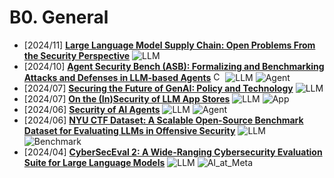 # B0. General
- [2024/11] **[Large Language Model Supply Chain: Open Problems From the Security Perspective](https://arxiv.org/abs/2411.01604)** ![LLM](https://img.shields.io/badge/LLM-589cf4)
- [2024/10] **[Agent Security Bench (ASB): Formalizing and Benchmarking Attacks and Defenses in LLM-based Agents](https://arxiv.org/abs/2410.02644)** [<img src="https://github.com/FortAwesome/Font-Awesome/blob/6.x/svgs/brands/github.svg" alt="Code" width="15" height="15">](https://github.com/agiresearch/ASB) ![LLM](https://img.shields.io/badge/LLM-589cf4) ![Agent](https://img.shields.io/badge/Agent-87b800)
- [2024/07] **[Securing the Future of GenAI: Policy and Technology](https://arxiv.org/abs/2407.12999)** ![LLM](https://img.shields.io/badge/LLM-589cf4)
- [2024/07] **[On the (In)Security of LLM App Stores](https://arxiv.org/abs/2407.08422)** ![LLM](https://img.shields.io/badge/LLM-589cf4) ![App](https://img.shields.io/badge/App-87b800)
- [2024/06] **[Security of AI Agents](https://arxiv.org/abs/2406.08689)** ![LLM](https://img.shields.io/badge/LLM-589cf4) ![Agent](https://img.shields.io/badge/Agent-87b800)
- [2024/06] **[NYU CTF Dataset: A Scalable Open-Source Benchmark Dataset for Evaluating LLMs in Offensive Security](https://arxiv.org/abs/2406.05590)** ![LLM](https://img.shields.io/badge/LLM-589cf4) ![Benchmark](https://img.shields.io/badge/Benchmark-87b800)
- [2024/04] **[CyberSecEval 2: A Wide-Ranging Cybersecurity Evaluation Suite for Large Language Models](https://arxiv.org/abs/2404.13161)** ![LLM](https://img.shields.io/badge/LLM-589cf4) ![AI_at_Meta](https://img.shields.io/badge/AI_at_Meta-f1b800)
